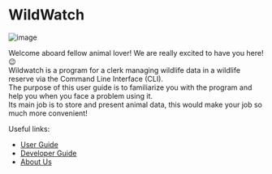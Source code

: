 # WildWatch

![image](https://github.com/AY2324S1-CS2113T-W11-2/tp/assets/69474977/a44a2292-9ca1-4ab8-b585-782b0406d61c)

Welcome aboard fellow animal lover! We are really excited to have you here! 😉  
Wildwatch is a program for a clerk managing wildlife data in a wildlife reserve via the Command Line Interface (CLI).  
The purpose of this user guide is to familiarize you with the program and help you when you face a problem using it.  
Its main job is to store and present animal data, this would make your job so much more convenient!  
  
Useful links:
* [User Guide](UserGuide.md)
* [Developer Guide](DeveloperGuide.md)
* [About Us](AboutUs.md)
